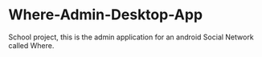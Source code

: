 # Where-Admin-Desktop-App
School project, this is the admin application for an android Social Network called Where.
